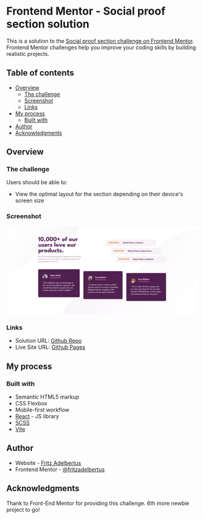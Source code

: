 # Frontend Mentor - Social proof section solution

This is a solution to the [Social proof section challenge on Frontend Mentor](https://www.frontendmentor.io/challenges/social-proof-section-6e0qTv_bA). Frontend Mentor challenges help you improve your coding skills by building realistic projects. 

## Table of contents

- [Overview](#overview)
  - [The challenge](#the-challenge)
  - [Screenshot](#screenshot)
  - [Links](#links)
- [My process](#my-process)
  - [Built with](#built-with)
- [Author](#author)
- [Acknowledgments](#acknowledgments)

## Overview

### The challenge

Users should be able to:

- View the optimal layout for the section depending on their device's screen size

### Screenshot

![](./screenshot.png)

### Links

- Solution URL: [Github Repo](https://github.com/fritzadelbertus/FEM_Social-Proof-Section)
- Live Site URL: [Github Pages](https://fritzadelbertus.github.io/FEM_Social-Proof-Section/)

## My process

### Built with

- Semantic HTML5 markup
- CSS Flexbox
- Mobile-first workflow
- [React](https://reactjs.org/) - JS library
- [SCSS](https://sass-lang.com/)
- [Vite](https://vitejs.dev/)

## Author

- Website - [Fritz Adelbertus](https://furitsu.site)
- Frontend Mentor - [@fritzadelbertus](https://www.frontendmentor.io/profile/fritzadelbertus)

## Acknowledgments

Thank to Front-End Mentor for providing this challenge. 6th more newbie project to go!
